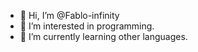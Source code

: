 - 👋 Hi, I’m @Fablo-infinity
- 👀 I’m interested in programming.
- 🌱 I’m currently learning other languages.
<!---
Fablo-infinity/Fablo-infinity is a ✨ special ✨ repository because its `README.md` (this file) appears on your GitHub profile.
You can click the Preview link to take a look at your changes.
--->
